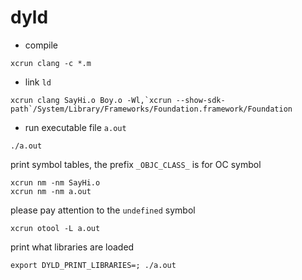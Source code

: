 dyld
===

- compile 

```
xcrun clang -c *.m
```

- link `ld`

```
xcrun clang SayHi.o Boy.o -Wl,`xcrun --show-sdk-path`/System/Library/Frameworks/Foundation.framework/Foundation
```

- run executable file `a.out`

```
./a.out
```

print symbol tables, the prefix `_OBJC_CLASS_` is for OC symbol

```
xcrun nm -nm SayHi.o
xcrun nm -nm a.out
```

please pay attention to the `undefined` symbol

```
xcrun otool -L a.out
```

print what libraries are loaded

```
export DYLD_PRINT_LIBRARIES=; ./a.out
```

